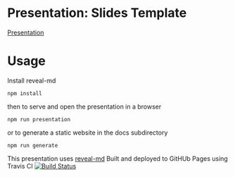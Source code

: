 # Presentation: Slides Template

[Presentation](https://martinmurphy.github.io/slidestemplate)

# Usage

Install reveal-md
```
npm install
```
then to serve and open the presentation in a browser
```
npm run presentation
```
or to generate a static website in the docs subdirectory
```
npm run generate
```

This presentation uses [reveal-md](https://github.com/webpro/reveal-md)
Built and deployed to GitHUb Pages using Travis CI [![Build Status](https://travis-ci.org/martinmurphy/slidestemplate.svg?branch=master)](https://travis-ci.org/martinmurphy/slidestemplate)


